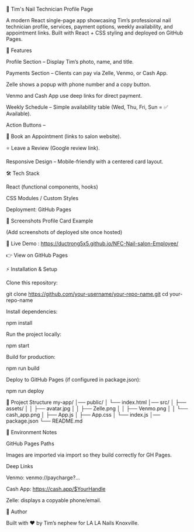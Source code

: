 💅 Tim's Nail Technician Profile Page

A modern React single-page app showcasing Tim’s professional nail technician profile, services, payment options, weekly availability, and appointment links.
Built with React + CSS styling and deployed on GitHub Pages.

🚀 Features

Profile Section – Display Tim’s photo, name, and title.

Payments Section – Clients can pay via Zelle, Venmo, or Cash App.

Zelle shows a popup with phone number and a copy button.

Venmo and Cash App use deep links for direct payment.

Weekly Schedule – Simple availability table (Wed, Thu, Fri, Sun = ✅ Available).

Action Buttons –

📅 Book an Appointment (links to salon website).

⭐ Leave a Review (Google review link).

Responsive Design – Mobile-friendly with a centered card layout.

🛠️ Tech Stack

React
 (functional components, hooks)

CSS Modules / Custom Styles

Deployment: GitHub Pages

📸 Screenshots
Profile Card Example

(Add screenshots of deployed site once hosted)

🔗 Live Demo : https://ductrong5x5.github.io/NFC-Nail-salon-Employee/

👉 View on GitHub Pages

⚡ Installation & Setup

Clone this repository:

git clone https://github.com/your-username/your-repo-name.git
cd your-repo-name


Install dependencies:

npm install


Run the project locally:

npm start


Build for production:

npm run build


Deploy to GitHub Pages (if configured in package.json):

npm run deploy

📂 Project Structure
my-app/
│── public/
│   └── index.html
│── src/
│   ├── assets/
│   │   ├── avatar.jpg
│   │   ├── Zelle.png
│   │   ├── Venmo.png
│   │   └── cash_app.png
│   ├── App.js
│   ├── App.css
│   └── index.js
│── package.json
└── README.md

🔑 Environment Notes

GitHub Pages Paths

Images are imported via import so they build correctly for GH Pages.

Deep Links

Venmo: venmo://paycharge?...

Cash App: https://cash.app/$YourHandle

Zelle: displays a copyable phone/email.

👤 Author

Built with ❤️ by Tim’s nephew for LA LA Nails Knoxville.